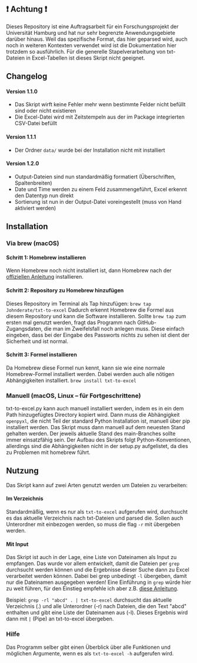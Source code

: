 ## ❗ Achtung ❗
Dieses Repository ist eine Auftragsarbeit für ein Forschungsprojekt der Universität Hamburg und hat nur sehr begrenzte Anwendungsgebiete darüber hinaus. Weil das spezifische Format, das hier geparsed wird, auch noch in weiteren Kontexten verwendet wird ist die Dokumentation hier trotzdem so ausführlich. Für die generelle Stapelverarbeitung von txt-Dateien in Excel-Tabellen ist dieses Skript nicht geeignet.

## Changelog
#### Version 1.1.0 
* Das Skript wirft keine Fehler mehr wenn bestimmte Felder nicht befüllt sind oder nicht existieren
* Die Excel-Datei wird mit Zeitstempeln aus der im Package integrierten CSV-Datei befüllt

#### Version 1.1.1
* Der Ordner `data/` wurde bei der Installation nicht mit installiert

#### Version 1.2.0
* Output-Dateien sind nun standardmäßig formatiert (Überschriften, Spaltenbreiten)
* Date und Time werden zu einem Feld zusammengeführt, Excel erkennt den Datentyp nun direkt
* Sortierung ist nun in der Output-Datei voreingestellt (muss von Hand aktiviert werden)

## Installation
### Via brew (macOS)
#### Schritt 1: Homebrew installieren
Wenn Homebrew noch nicht installiert ist, dann Homebrew nach der [offiziellen Anleitung](https://brew.sh/) installieren.

#### Schritt 2: Repository zu Homebrew hinzufügen
Dieses Repository im Terminal als Tap hinzufügen:
`brew tap Johnderate/txt-to-excel`
Dadurch erkennt Homebrew die Formel aus diesem Repository und kann die Software installieren. Sollte `brew tap` zum ersten mal genutzt werden, fragt das Programm nach GitHub-Zugangsdaten, die man im Zweifelsfall noch anlegen muss. Diese einfach eingeben, dass bei der Eingabe des Passworts nichts zu sehen ist dient der Sicherheit und ist normal.

#### Schritt 3: Formel installieren
Da Homebrew diese Formel nun kennt, kann sie wie eine normale Homebrew-Formel installiert werden. Dabei werden auch alle nötigen Abhängigkeiten installiert.
`brew install txt-to-excel`

### Manuell (macOS, Linux – für Fortgeschrittene)
txt-to-excel.py kann auch manuell installiert werden, indem es in ein dem Path hinzugefügtes Directory kopiert wird. Dann muss die Abhängigkeit `openpyxl`, die nicht Teil der standard Python Installation ist, manuell über pip installiert werden. Das Skript muss dann manuell auf dem neuesten Stand gehalten werden. Der jeweils aktuelle Stand des main-Branches sollte immer einsatzfähig sein. Der Aufbau des Skripts folgt Python-Konventionen, allerdings sind die Abhängigkeiten nicht in der setup.py aufgelistet, da dies zu Problemen mit homebrew führt.

## Nutzung
Das Skript kann auf zwei Arten genutzt werden um Dateien zu verarbeiten:

#### Im Verzeichnis
Standardmäßig, wenn es nur als `txt-to-excel` aufgerufen wird, durchsucht es das aktuelle Verzeichnis nach txt-Dateien und parsed die. Sollen auch Unterordner mit einbezogen werden, so muss die flag `-r` mit übergeben werden.

#### Mit Input
Das Skript ist auch in der Lage, eine Liste von Dateinamen als Input zu empfangen. Das wurde vor allem entwickelt, damit die Dateien per `grep` durchsucht werden können und die Ergebnisse dieser Suche dann zu Excel verarbeitet werden können. Dabei bei grep unbedingt `-l` übergeben, damit nur die Dateinamen ausgegeben werden! Eine Einführung in `grep` würde hier zu weit führen, für den Einstieg empfehle ich aber z.B. [diese Anleitung](https://www.howtoforge.com/tutorial/linux-grep-command/).

Beispiel: `grep -rl "abcd" . | txt-to-excel` 
durchsucht das aktuelle Verzeichnis (.) und alle Unterordner (-r) nach Dateien, die den Text "abcd" enthalten und gibt eine Liste der Dateinamen aus (-l). Dieses Ergebnis wird dann mit `|` (Pipe) an txt-to-excel übergeben.

### Hilfe
Das Programm selber gibt einen Überblick über alle Funktionen und möglichen Argumente, wenn es als `txt-to-excel -h` aufgerufen wird.